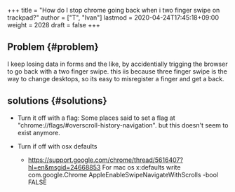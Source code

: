 +++
title = "How do I stop chrome going back when i two finger swipe on trackpad?"
author = ["T", "Ivan"]
lastmod = 2020-04-24T17:45:18+09:00
weight = 2028
draft = false
+++

## Problem {#problem}

I keep losing data in forms and the like, by accidentially
trigging the browser to go back with a two finger swipe. this iis
because three finger swipe is the way to change desktops, so its
easy to misregister a finger and get a back.


## solutions {#solutions}

-   Turn it off with a flag: Some places said to set a flag at
    "chrome://flags/#overscroll-history-navigation". but this doesn't
     seem to exist anymore.

-   Turn if off with osx defaults
    -   <https://support.google.com/chrome/thread/5616407?hl=en&msgid=24668853>
        For mac os x:defaults write com.google.Chrome AppleEnableSwipeNavigateWithScrolls -bool FALSE
